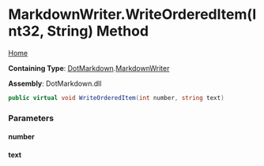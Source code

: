 <a name="_top"></a>

# MarkdownWriter\.WriteOrderedItem\(Int32, String\) Method

[Home](../../../README.md#_top)

**Containing Type**: [DotMarkdown](../../README.md#_top)\.[MarkdownWriter](../README.md#_top)

**Assembly**: DotMarkdown\.dll

```csharp
public virtual void WriteOrderedItem(int number, string text)
```

### Parameters

#### number

#### text

